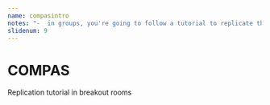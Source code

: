 ```yaml
---
name: compasintro
notes: "-  in groups, you're going to follow a tutorial to replicate this analysis."
slidenum: 9
---
```

# COMPAS
Replication tutorial in breakout rooms